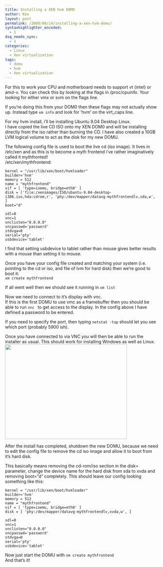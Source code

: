 ```yaml
---
title: Installing a XEN hvm DOMU
author: Kev
layout: post
permalink: /2009/06/14/installing-a-xen-hvm-domu/
syntaxhighlighter_encoded:
  - 1
dsq_needs_sync:
  - 1
categories:
  - Linux
  - Xen virtualization
tags:
  - domu
  - hvm
  - Xen virtualization
---
```

For this to work your CPU and motherboard needs to support vt (intel) or amd-v. You can check this by looking at the flags in /proc/cpuinfo. Your looking for either vmx or svm on the flags line.

If you&#8217;re doing this from your DOM0 then these flags may not actually show up. Instead type `xm info` and look for &#8216;hvm&#8217; on the virt_caps line.

For my hvm install, i&#8217;ll be installing Ubuntu 9.04 Desktop Linux.  
I have copied the live CD ISO onto my XEN DOM0 and will be installing directly from the iso rather than burning the CD. I have also created a 10GB LVM logical volume to act as the disk for my new DOMU.  
<!--more-->

  
The following config file is used to boot the live cd (iso image). It lives in /etc/xen and as this is to become a myth frontend i&#8217;ve rather imaginatively called it mythfronted!  
/etc/xen/mythfrontend:

    kernel = "/usr/lib/xen/boot/hvmloader"
    builder='hvm'
    memory = 512
    name = "mythfrontend"
    vif = [ 'type=ioemu, bridge=eth0' ]
    disk = ['file:/xenimages/ISO/ubuntu-9.04-desktop-i386.iso,hda:cdrom,r', 'phy:/dev/mapper/datavg-mythfrontendlv,sda,w', ]
    boot="d"
    
    sdl=0
    vnc=1
    vnclisten="0.0.0.0"
    vncpasswd='password'
    stdvga=0
    serial='pty'
    usbdevice='tablet'

I find that setting usbdevice to tablet rather than mouse gives better results with a mouse than setting it to mouse.

Once you have your config file created and matching your system (i.e. pointing to the cd or iso, and file of lvm for hard disk) then we&#8217;re good to boot it:  
`xm create mythfrontend`

If all went well then we should see it running in `xm list`

Now we need to connect to it&#8217;s display with vnc.  
If this is the first DOMU to use vmc as a framebuffer then you should be able to run `vnc ` to get access to the display. In the config above I have defined a password to be entered.

If you need to specify the port, then typing `netstat -tap` should let you see which port (probably 5900 ish).

Once you have connected to via VNC you will then be able to run the installer as usual. This should work for installing Windows as well as Linux.  
<a rel="attachment wp-att-273" href="http://www.linuxinstead.com/blog/2009/06/14/installing-a-xen-hvm-domu/ubuntu_installing/"><img class="size-full wp-image-273 alignnone" title="ubuntu_installing" src="http://www.linuxinstead.com/blog/wp-content/uploads/2009/06/ubuntu_installing.png" alt="" width="400" height="311" /></a>

After the install has completed, shutdown the new DOMU, because we need to edit the config file to remove the cd iso image and allow it to boot from it&#8217;s hard disk.

This basically means removing the cd-rom/iso section in the disk= parameter, change the device name for the hard disk from sda to xvda and removing boot=&#8221;d&#8221; completely. This should leave our config looking something like this:

    kernel = "/usr/lib/xen/boot/hvmloader"
    builder='hvm'
    memory = 512
    name = "mythfrontend"
    vif = [ 'type=ioemu, bridge=eth0' ]
    disk = [ 'phy:/dev/mapper/datavg-mythfrontendlv,xvda,w', ]
    
    sdl=0
    vnc=1
    vnclisten="0.0.0.0"
    vncpasswd='password'
    stdvga=0
    serial='pty'
    usbdevice='tablet'

Now just start the DOMU with `xm create mythfrontend`  
And that&#8217;s it!